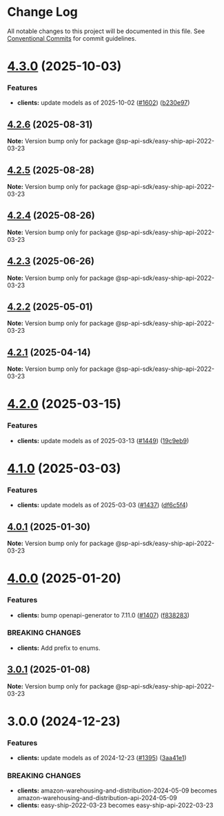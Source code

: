 # Change Log

All notable changes to this project will be documented in this file.
See [Conventional Commits](https://conventionalcommits.org) for commit guidelines.

# [4.3.0](https://github.com/bizon/selling-partner-api-sdk/compare/@sp-api-sdk/easy-ship-api-2022-03-23@4.2.6...@sp-api-sdk/easy-ship-api-2022-03-23@4.3.0) (2025-10-03)

### Features

* **clients:** update models as of 2025-10-02 ([#1602](https://github.com/bizon/selling-partner-api-sdk/issues/1602)) ([b230e97](https://github.com/bizon/selling-partner-api-sdk/commit/b230e97e3a78cc45ea450e8495381c1f6d89b4c2))

## [4.2.6](https://github.com/bizon/selling-partner-api-sdk/compare/@sp-api-sdk/easy-ship-api-2022-03-23@4.2.5...@sp-api-sdk/easy-ship-api-2022-03-23@4.2.6) (2025-08-31)

**Note:** Version bump only for package @sp-api-sdk/easy-ship-api-2022-03-23

## [4.2.5](https://github.com/bizon/selling-partner-api-sdk/compare/@sp-api-sdk/easy-ship-api-2022-03-23@4.2.4...@sp-api-sdk/easy-ship-api-2022-03-23@4.2.5) (2025-08-28)

**Note:** Version bump only for package @sp-api-sdk/easy-ship-api-2022-03-23

## [4.2.4](https://github.com/bizon/selling-partner-api-sdk/compare/@sp-api-sdk/easy-ship-api-2022-03-23@4.2.3...@sp-api-sdk/easy-ship-api-2022-03-23@4.2.4) (2025-08-26)

**Note:** Version bump only for package @sp-api-sdk/easy-ship-api-2022-03-23

## [4.2.3](https://github.com/bizon/selling-partner-api-sdk/compare/@sp-api-sdk/easy-ship-api-2022-03-23@4.2.2...@sp-api-sdk/easy-ship-api-2022-03-23@4.2.3) (2025-06-26)

**Note:** Version bump only for package @sp-api-sdk/easy-ship-api-2022-03-23

## [4.2.2](https://github.com/bizon/selling-partner-api-sdk/compare/@sp-api-sdk/easy-ship-api-2022-03-23@4.2.1...@sp-api-sdk/easy-ship-api-2022-03-23@4.2.2) (2025-05-01)

**Note:** Version bump only for package @sp-api-sdk/easy-ship-api-2022-03-23

## [4.2.1](https://github.com/bizon/selling-partner-api-sdk/compare/@sp-api-sdk/easy-ship-api-2022-03-23@4.2.0...@sp-api-sdk/easy-ship-api-2022-03-23@4.2.1) (2025-04-14)

**Note:** Version bump only for package @sp-api-sdk/easy-ship-api-2022-03-23

# [4.2.0](https://github.com/bizon/selling-partner-api-sdk/compare/@sp-api-sdk/easy-ship-api-2022-03-23@4.1.0...@sp-api-sdk/easy-ship-api-2022-03-23@4.2.0) (2025-03-15)

### Features

* **clients:** update models as of 2025-03-13 ([#1449](https://github.com/bizon/selling-partner-api-sdk/issues/1449)) ([19c9eb9](https://github.com/bizon/selling-partner-api-sdk/commit/19c9eb9a3412405060a81a67f8137c1f84c2b3b0))

# [4.1.0](https://github.com/bizon/selling-partner-api-sdk/compare/@sp-api-sdk/easy-ship-api-2022-03-23@4.0.1...@sp-api-sdk/easy-ship-api-2022-03-23@4.1.0) (2025-03-03)

### Features

* **clients:** update models as of 2025-03-03 ([#1437](https://github.com/bizon/selling-partner-api-sdk/issues/1437)) ([df6c5f4](https://github.com/bizon/selling-partner-api-sdk/commit/df6c5f4623078ea559ae40757b7ba90bd780711c))

## [4.0.1](https://github.com/bizon/selling-partner-api-sdk/compare/@sp-api-sdk/easy-ship-api-2022-03-23@4.0.0...@sp-api-sdk/easy-ship-api-2022-03-23@4.0.1) (2025-01-30)

**Note:** Version bump only for package @sp-api-sdk/easy-ship-api-2022-03-23

# [4.0.0](https://github.com/bizon/selling-partner-api-sdk/compare/@sp-api-sdk/easy-ship-api-2022-03-23@3.0.1...@sp-api-sdk/easy-ship-api-2022-03-23@4.0.0) (2025-01-20)

### Features

* **clients:** bump openapi-generator to 7.11.0 ([#1407](https://github.com/bizon/selling-partner-api-sdk/issues/1407)) ([f838283](https://github.com/bizon/selling-partner-api-sdk/commit/f838283172bb7acc895cdecadeddbe9879c07ba6))

### BREAKING CHANGES

* **clients:** Add prefix to enums.

## [3.0.1](https://github.com/bizon/selling-partner-api-sdk/compare/@sp-api-sdk/easy-ship-api-2022-03-23@3.0.0...@sp-api-sdk/easy-ship-api-2022-03-23@3.0.1) (2025-01-08)

**Note:** Version bump only for package @sp-api-sdk/easy-ship-api-2022-03-23

# 3.0.0 (2024-12-23)

### Features

* **clients:** update models as of 2024-12-23 ([#1395](https://github.com/bizon/selling-partner-api-sdk/issues/1395)) ([3aa41e1](https://github.com/bizon/selling-partner-api-sdk/commit/3aa41e1a3dd9e7dd568f3ca5fa6de63c3f1b1ba1))

### BREAKING CHANGES

* **clients:** amazon-warehousing-and-distribution-2024-05-09 becomes amazon-warehousing-and-distribution-api-2024-05-09
* **clients:** easy-ship-2022-03-23 becomes easy-ship-api-2022-03-23
